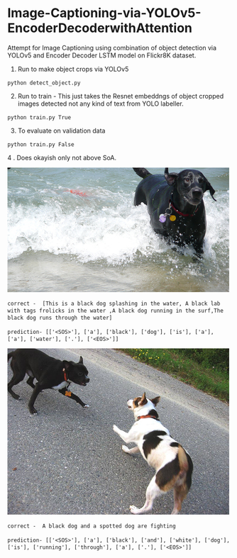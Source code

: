 # Image-Captioning-via-YOLOv5-EncoderDecoderwithAttention
Attempt for Image Captioning using combination of object detection via YOLOv5 and Encoder Decoder LSTM model on Flickr8K dataset.

1. Run to make object crops via YOLOv5
```
python detect_object.py
```
2. Run to train - This just takes the Resnet embeddngs of object cropped images detected not any kind of text from YOLO labeller.
```
python train.py True
```
3. To evaluate on validation data
```
python train.py False
```
4 . Does okayish only not above SoA.

![2.jpg](https://github.com/akjayant/Image-Captioning-via-YOLOv5-EncoderDecoderwithAttention/blob/main/test_images/2.jpg)

```
correct -  [This is a black dog splashing in the water, A black lab with tags frolicks in the water ,A black dog running in the surf,The black dog runs through the water]

prediction- [['<SOS>'], ['a'], ['black'], ['dog'], ['is'], ['a'], ['a'], ['water'], ['.'], ['<EOS>']]
```

![1.jpg](https://github.com/akjayant/Image-Captioning-via-YOLOv5-EncoderDecoderwithAttention/blob/main/test_images/1.jpg)
```
correct -  A black dog and a spotted dog are fighting

prediction- [['<SOS>'], ['a'], ['black'], ['and'], ['white'], ['dog'], ['is'], ['running'], ['through'], ['a'], ['.'], ['<EOS>']]
```



